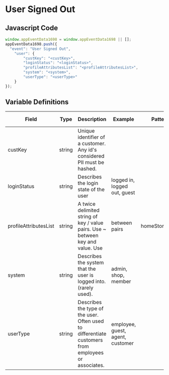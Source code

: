 # User Signed Out

## Javascript Code
```js
window.appEventData1698 = window.appEventData1698 || [];
appEventData1698.push({
  "event": "User Signed Out",
    "user": {
        "custKey": "<custKey>",
        "loginStatus": "<loginStatus>",
        "profileAttributesList": "<profileAttributesList>",
        "system": "<system>",
        "userType": "<userType>"
    }
});
```

## Variable Definitions

|Field|Type|Description|Example|Pattern|Min Length|Max Length|Minimum|Maximum|Multiple Of|
| --- | --- | --- | --- | --- | --- | --- | --- | --- | --- |
|custKey|string|Unique identifier of a customer.  Any id's considered PII must be hashed. ||||||||
|loginStatus|string|Describes the login state of the user|logged in, logged out, guest|||||||
|profileAttributesList|string|A twice delimited string of key / value pairs.  Use ~ between key and value.  Use | between pairs|homeStore~234|loyaltyTier~gold|memberSince~2002|||||||
|system|string|Describes the system that the user is logged into.  (rarely used). |admin, shop, member|||||||
|userType|string|Describes the type of the user.  Often used to differentiate customers from employees or associates. |employee, guest, agent, customer|||||||
